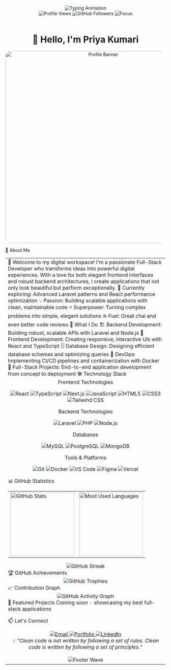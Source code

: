 <div align="center"> <img src="https://readme-typing-svg.herokuapp.com/?font=Inter&weight=600&size=28&duration=3000&pause=1000&color=6366F1&center=true&vCenter=true&width=800&lines=Full-Stack+Software+Developer;Laravel+%7C+React+%7C+TypeScript;Crafting+Scalable+Digital+Solutions" alt="Typing Animation" /> </div> <div align="center"> <img src="https://komarev.com/ghpvc/?username=priyakumari1209&label=Profile%20Views&color=6366F1&style=flat-square" alt="Profile Views" /> <img src="https://img.shields.io/github/followers/priyakumari1209?label=Followers&color=6366F1&style=flat-square" alt="GitHub Followers" /> <img src="https://img.shields.io/badge/Focus-Full--Stack%20Development-6366F1?style=flat-square" alt="Focus" /> </div> <br> <h1 align="center">👋 Hello, I'm Priya Kumari</h1> <p align="center"> <img src="https://github.com/user-attachments/assets/a96549fe-8966-472e-b952-616f3a6bcf63" alt="Profile Banner" width="600" style="border-radius: 15px;" /> </p>
🚀 About Me
<table>
<tr>
<td width="60%">
👋 Welcome to my digital workspace!
I'm a passionate Full-Stack Developer who transforms ideas into powerful digital experiences. With a love for both elegant frontend interfaces and robust backend architectures, I create applications that not only look beautiful but perform exceptionally.
🌱 Currently exploring: Advanced Laravel patterns and React performance optimization
💡 Passion: Building scalable applications with clean, maintainable code
⚡ Superpower: Turning complex problems into simple, elegant solutions
☕ Fuel: Great chai and even better code reviews
💼 What I Do
🏗️ Backend Development: Building robust, scalable APIs with Laravel and Node.js
🎨 Frontend Development: Creating responsive, interactive UIs with React and TypeScript
🗄️ Database Design: Designing efficient database schemas and optimizing queries
🔧 DevOps: Implementing CI/CD pipelines and containerization with Docker
📱 Full-Stack Projects: End-to-end application development from concept to deployment
🛠️ Technology Stack
<div align="center">
Frontend Technologies
<p> <img src="https://img.shields.io/badge/React-20232A?style=for-the-badge&logo=react&logoColor=61DAFB" alt="React" /> <img src="https://img.shields.io/badge/TypeScript-007ACC?style=for-the-badge&logo=typescript&logoColor=white" alt="TypeScript" /> <img src="https://img.shields.io/badge/Next.js-000000?style=for-the-badge&logo=next.js&logoColor=white" alt="Next.js" /> <img src="https://img.shields.io/badge/JavaScript-F7DF1E?style=for-the-badge&logo=javascript&logoColor=black" alt="JavaScript" /> <img src="https://img.shields.io/badge/HTML5-E34F26?style=for-the-badge&logo=html5&logoColor=white" alt="HTML5" /> <img src="https://img.shields.io/badge/CSS3-1572B6?style=for-the-badge&logo=css3&logoColor=white" alt="CSS3" /> <img src="https://img.shields.io/badge/Tailwind_CSS-38B2AC?style=for-the-badge&logo=tailwind-css&logoColor=white" alt="Tailwind CSS" /> </p>
Backend Technologies
<p> <img src="https://img.shields.io/badge/Laravel-FF2D20?style=for-the-badge&logo=laravel&logoColor=white" alt="Laravel" /> <img src="https://img.shields.io/badge/PHP-777BB4?style=for-the-badge&logo=php&logoColor=white" alt="PHP" /> <img src="https://img.shields.io/badge/Node.js-43853D?style=for-the-badge&logo=node.js&logoColor=white" alt="Node.js" /> </p>
Databases
<p> <img src="https://img.shields.io/badge/MySQL-00000F?style=for-the-badge&logo=mysql&logoColor=white" alt="MySQL" /> <img src="https://img.shields.io/badge/PostgreSQL-316192?style=for-the-badge&logo=postgresql&logoColor=white" alt="PostgreSQL" /> <img src="https://img.shields.io/badge/MongoDB-4EA94B?style=for-the-badge&logo=mongodb&logoColor=white" alt="MongoDB" /> </p>
Tools & Platforms
<p> <img src="https://img.shields.io/badge/Git-F05032?style=for-the-badge&logo=git&logoColor=white" alt="Git" /> <img src="https://img.shields.io/badge/Docker-2496ED?style=for-the-badge&logo=docker&logoColor=white" alt="Docker" /> <img src="https://img.shields.io/badge/VS_Code-007ACC?style=for-the-badge&logo=visual-studio-code&logoColor=white" alt="VS Code" /> <img src="https://img.shields.io/badge/Figma-F24E1E?style=for-the-badge&logo=figma&logoColor=white" alt="Figma" /> <img src="https://img.shields.io/badge/Vercel-000000?style=for-the-badge&logo=vercel&logoColor=white" alt="Vercel" /> </p> </div>
📊 GitHub Statistics
<div align="center"> <table> <tr> <td width="50%"> <img height="200px" src="https://github-readme-stats.vercel.app/api?username=priyakumari1209&show_icons=true&theme=github_dark&hide_border=true&title_color=6366F1&icon_color=6366F1&text_color=ffffff&bg_color=0D1117" alt="GitHub Stats" /> </td> <td width="50%"> <img height="200px" src="https://github-readme-stats.vercel.app/api/top-langs/?username=priyakumari1209&layout=compact&theme=github_dark&hide_border=true&title_color=6366F1&text_color=ffffff&bg_color=0D1117" alt="Most Used Languages" /> </td> </tr> </table> <img src="https://github-readme-streak-stats.herokuapp.com/?user=priyakumari1209&theme=github-dark-blue&hide_border=true&stroke=6366F1&ring=6366F1&fire=6366F1" alt="GitHub Streak" /> </div>
🏆 GitHub Achievements
<div align="center"> <img src="https://github-profile-trophy.vercel.app/?username=priyakumari1209&theme=darkhub&no-frame=true&no-bg=true&margin-w=4&row=1&column=7" alt="GitHub Trophies" /> </div>
📈 Contribution Graph
<div align="center"> <img src="https://github-readme-activity-graph.vercel.app/graph?username=priyakumari1209&theme=github-compact&bg_color=0D1117&color=6366F1&line=6366F1&point=ffffff&hide_border=true" alt="GitHub Activity Graph" /> </div>
🌟 Featured Projects
Coming soon - showcasing my best full-stack applications

📫 Let's Connect
<div align="center"> <a href="mailto:mishrapriya15987@gmail.com"> <img src="https://img.shields.io/badge/Email-D14836?style=for-the-badge&logo=gmail&logoColor=white" alt="Email" /> </a> <a href="#"> <img src="https://img.shields.io/badge/Portfolio-000000?style=for-the-badge&logo=vercel&logoColor=white" alt="Portfolio" /> </a> <a href="#"> <img src="https://img.shields.io/badge/LinkedIn-0077B5?style=for-the-badge&logo=linkedin&logoColor=white" alt="LinkedIn" /> </a> </div>
<div align="center"> <i>💡 "Clean code is not written by following a set of rules. Clean code is written by following a set of principles."</i> <br><br> <img src="https://capsule-render.vercel.app/api?type=waving&color=gradient&customColorList=6,11,20&height=80&section=footer" alt="Footer Wave" /> </div>
